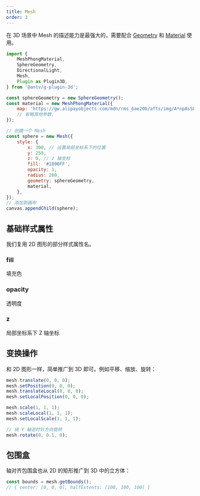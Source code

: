```yaml
---
title: Mesh
order: 3
---
```


在 3D 场景中 Mesh 的描述能力是最强大的，需要配合 [Geometry](/zh/api/3d/geometry) 和 [Material](/zh/api/3d/material) 使用。

```js
import {
    MeshPhongMaterial,
    SphereGeometry,
    DirectionalLight,
    Mesh,
    Plugin as Plugin3D,
} from '@antv/g-plugin-3d';

const sphereGeometry = new SphereGeometry();
const material = new MeshPhongMaterial({
    map: 'https://gw.alipayobjects.com/mdn/rms_6ae20b/afts/img/A*npAsSLPX4A4AAAAAAAAAAAAAARQnAQ',
    // 省略其他参数,
});

// 创建一个 Mesh
const sphere = new Mesh({
    style: {
        x: 300, // 设置局部坐标系下的位置
        y: 250,
        z: 0, // z 轴坐标
        fill: '#1890FF',
        opacity: 1,
        radius: 200,
        geometry: sphereGeometry,
        material,
    },
});
// 添加到画布
canvas.appendChild(sphere);
```

## 基础样式属性

我们复用 2D 图形的部分样式属性名。

### fill

填充色

### opacity

透明度

### z

局部坐标系下 Z 轴坐标

## 变换操作

和 2D 图形一样，简单推广到 3D 即可。例如平移、缩放、旋转：

```js
mesh.translate(0, 0, 0);
mesh.setPosition(0, 0, 0);
mesh.translateLocal(0, 0, 0);
mesh.setLocalPosition(0, 0, 0);

mesh.scale(1, 1, 1);
mesh.scaleLocal(1, 1, 1);
mesh.setLocalScale(1, 1, 1);

// 绕 Y 轴逆时针方向旋转
mesh.rotate(0, 0.1, 0);
```

## 包围盒

轴对齐包围盒也从 2D 的矩形推广到 3D 中的立方体：

```js
const bounds = mesh.getBounds();
// { center: [0, 0, 0], halfExtents: [100, 100, 100] }
```

